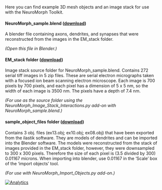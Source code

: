 Here you can find example 3D mesh objects and an image stack for use with the NeuroMorph Toolkit.


#### NeuroMorph_sample.blend  ([download](http://github.com/NeuroMorph-EPFL/NeuroMorph/raw/master/NeuroMorph_Datasets/NeuroMorph_sample.blend))
A blender file containing axons, dendrites, and synapses that were reconstructed from the images in the EM_stack folder.

*(Open this file in Blender.)*


#### EM_stack folder  ([download](http://github.com/NeuroMorph-EPFL/NeuroMorph/tree/master/NeuroMorph_Datasets/EM_stack))
Image stack source folder for NeuroMorph_sample.blend.  Contains 272 serial tiff images in 5 zip files. These are serial electron micrographs taken with a focused ion beam scanning electron microscope. Each image is 700 pixels by 700 pixels, and each pixel has a dimension of 5 x 5 nm, so the width of each image is 3500 nm.  The pixels have a depth of 7.4 nm.

*(For use as the source folder using the NeuroMorph_Image_Stack_Interactions.py add-on with NeuroMorph_sample.blend.)*


#### sample_object_files folder  ([download](http://github.com/NeuroMorph-EPFL/NeuroMorph/raw/master/NeuroMorph_Datasets/sample_object_files.zip))
Contains 3 obj. files (ex13.obj; ex10.obj; ex08.obj) that have been exported from the ilastik software. They are models of dendrites and can be imported 
into the Blender software. The models were reconstructed from the stack of images provided in the EM_stack folder, however, they were downsampled to 
300 x 300 pixels. Therefore the size of each pixel is (3.5 divided by 300) 0.01167 microns. When importing into blender, use 0.01167 in the ‘Scale’ box 
of the ‘import objects’ tool.

*(For use with NeuroMorph_Import_Objects.py add-on.)*

[![Analytics](https://ga-beacon.appspot.com/UA-99596205-1/NeuroMorph_Datasets?pixel)](https://github.com/NeuroMorph-EPFL/NeuroMorph/tree/master/NeuroMorph_Datasets)
